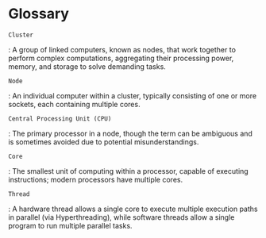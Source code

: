 # Glossary

`Cluster`

:   A group of linked computers, known as nodes, that work together to perform complex computations, aggregating their processing power, memory, and storage to solve demanding tasks. 

`Node`

:    An individual computer within a cluster, typically consisting of one or more sockets, each containing multiple cores. 

`Central Processing Unit (CPU)`

:   The primary processor in a node, though the term can be ambiguous and is sometimes avoided due to potential misunderstandings. 

 

`Core`

:   The smallest unit of computing within a processor, capable of executing instructions; modern processors have multiple cores. 

 

`Thread`

:   A hardware thread allows a single core to execute multiple execution paths in parallel (via Hyperthreading), while software threads allow a single program to run multiple parallel tasks. 

 